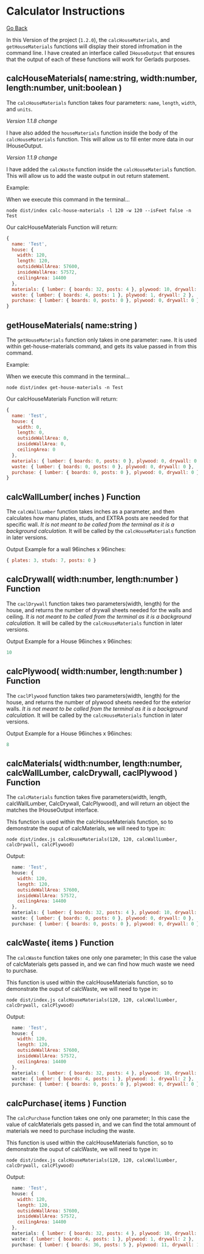 # Calculator Instructions
[Go Back](../../README.md)


In this Version of the project (`1.2.0`), the `calcHouseMaterials`, and `getHouseMaterials` functions will display their stored infromation in the command line. I have created an interface called `IHouseOutput` that ensures that the output of each of these functions will work for Gerlads purposes. 

## calcHouseMaterials( name:string, width:number, length:number, unit:boolean )

The `calcHouseMaterials` function takes four parameters: `name`, `length`, `width`, and `units`. 

*Version 1.1.8 change*

I have also added the `houseMaterials` function inside the body of the `calcHouseMaterials` function. This will allow us to fill enter more data in our IHouseOutput. 

*Version 1.1.9 change*

I have added the `calcWaste` function inside the `calcHouseMaterials` function. This will allow us to add the waste output in out return statement. 



Example:

When we execute this command in the terminal...
```
node dist/index calc-house-materials -l 120 -w 120 --isFeet false -n Test
```

Our calcHouseMaterials Function will return:
<!-- This will be terminal output not javascript, but javascript increases readability in readme -->
```javascript
{
  name: 'Test',
  house: {
    width: 120,
    length: 120,
    outsideWallArea: 57600,
    insideWallArea: 57572,
    ceilingArea: 14400
  },
  materials: { lumber: { boards: 32, posts: 4 }, plywood: 10, drywall: 14 },
  waste: { lumber: { boards: 4, posts: 1 }, plywood: 1, drywall: 2 },
  purchase: { lumber: { boards: 0, posts: 0 }, plywood: 0, drywall: 0 }
}
```

## getHouseMaterials( name:string )

The `getHouseMaterials` function only takes in one parameter: `name`. It is used within get-house-materials command, and gets its value passed in from this command. 

Example:

When we execute this command in the terminal...
```
node dist/index get-house-materials -n Test
```

Our calcHouseMaterials Function will return:
<!-- This will be terminal output not javascript, but javascript increases readability in readme -->
```javascript
{
  name: 'Test',
  house: {
    width: 0,
    length: 0,
    outsideWallArea: 0,
    insideWallArea: 0,
    ceilingArea: 0
  },
  materials: { lumber: { boards: 0, posts: 0 }, plywood: 0, drywall: 0 },
  waste: { lumber: { boards: 0, posts: 0 }, plywood: 0, drywall: 0 },
  purchase: { lumber: { boards: 0, posts: 0 }, plywood: 0, drywall: 0 }
}
```

## calcWallLumber( inches ) Function

The `calcWallLumber` function takes inches as a parameter, and then calculates how manu plates, studs, and EXTRA posts are needed for that specific wall. *It is not meant to be called from the terminal as it is a background calculation.* It will be called by the `calcHouseMaterials` function in later versions. 

Output Example for a wall 96inches x 96inches:

```javascript
{ plates: 3, studs: 7, posts: 0 }
```

## calcDrywall( width:number, length:number ) Function
The `caclDrywall` function takes two parameters(width, length) for the house, and returns the number of drywall sheets needed for the walls and ceiling. *It is not meant to be called from the terminal as it is a background calculation.* It will be called by the `calcHouseMaterials` function in later versions.

Output Example for a House 96inches x 96inches:

```javascript
10
```

## calcPlywood( width:number, length:number ) Function
The `caclPlywood` function takes two parameters(width, length) for the house, and returns the number of plywood sheets needed for the exterior walls. *It is not meant to be called from the terminal as it is a background calculation.* It will be called by the `calcHouseMaterials` function in later versions.

Output Example for a House 96inches x 96inches:

```javascript
8
```

## calcMaterials( width:number, length:number, calcWallLumber, calcDrywall, caclPlywood ) Function

The `calcMaterials` function takes five parameters(width, length, calcWallLumber, CalcDrywall, CalcPlywood), and will return an object the matches the IHouseOutput interface.

This function is used within the calcHouseMaterials function, so to demonstrate the ouput of calcMaterials, we will need to type in: 

```
node dist/index.js calcHouseMaterials(120, 120, calcWallLumber, calcDrywall, calcPlywood)
```

Output:

```javascript
  name: 'Test',
  house: {
    width: 120,
    length: 120,
    outsideWallArea: 57600,
    insideWallArea: 57572,
    ceilingArea: 14400
  },
  materials: { lumber: { boards: 32, posts: 4 }, plywood: 10, drywall: 14 },
  waste: { lumber: { boards: 0, posts: 0 }, plywood: 0, drywall: 0 },
  purchase: { lumber: { boards: 0, posts: 0 }, plywood: 0, drywall: 0 }
```

## calcWaste( items ) Function

The `calcWaste` function takes one only one parameter; In this case the value of calcMaterials gets passed in, and we can find how much waste we need to purchase. 

This function is used within the calcHouseMaterials function, so to demonstrate the ouput of calcWaste, we will need to type in: 

```
node dist/index.js calcHouseMaterials(120, 120, calcWallLumber, calcDrywall, calcPlywood)
```

Output:

```javascript
  name: 'Test',
  house: {
    width: 120,
    length: 120,
    outsideWallArea: 57600,
    insideWallArea: 57572,
    ceilingArea: 14400
  },
  materials: { lumber: { boards: 32, posts: 4 }, plywood: 10, drywall: 14 },
  waste: { lumber: { boards: 4, posts: 1 }, plywood: 1, drywall: 2 },
  purchase: { lumber: { boards: 0, posts: 0 }, plywood: 0, drywall: 0 }
```

## calcPurchase( items ) Function

The `calcPurchase` function takes one only one parameter; In this case the value of calcMaterials gets passed in, and we can find the total ammount of materials we need to purchase including the waste. 


This function is used within the calcHouseMaterials function, so to demonstrate the ouput of calcWaste, we will need to type in: 

```
node dist/index.js calcHouseMaterials(120, 120, calcWallLumber, calcDrywall, calcPlywood)
```

Output:

```javascript
  name: 'Test',
  house: {
    width: 120,
    length: 120,
    outsideWallArea: 57600,
    insideWallArea: 57572,
    ceilingArea: 14400
  },
  materials: { lumber: { boards: 32, posts: 4 }, plywood: 10, drywall: 14 },
  waste: { lumber: { boards: 4, posts: 1 }, plywood: 1, drywall: 2 },
  purchase: { lumber: { boards: 36, posts: 5 }, plywood: 11, drywall: 14 }
```
